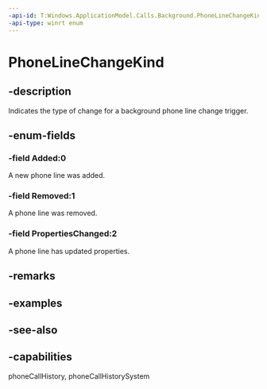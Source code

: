 ```yaml
---
-api-id: T:Windows.ApplicationModel.Calls.Background.PhoneLineChangeKind
-api-type: winrt enum
---
```


<!-- Enumeration syntax
public enum Windows.ApplicationModel.Calls.Background.PhoneLineChangeKind : int
-->

# PhoneLineChangeKind

## -description
Indicates the type of change for a background phone line change trigger.

## -enum-fields
### -field Added:0
A new phone line was added.

### -field Removed:1
A phone line was removed.

### -field PropertiesChanged:2
A phone line has updated properties.


## -remarks

## -examples

## -see-also
## -capabilities
phoneCallHistory, phoneCallHistorySystem
